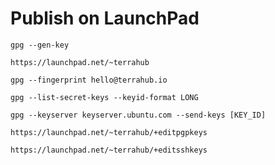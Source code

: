 # Publish on LaunchPad

```shell
gpg --gen-key
```

```
https://launchpad.net/~terrahub
```

```shell
gpg --fingerprint hello@terrahub.io
```

```shell
gpg --list-secret-keys --keyid-format LONG
```

```shell
gpg --keyserver keyserver.ubuntu.com --send-keys [KEY_ID]
```

```
https://launchpad.net/~terrahub/+editpgpkeys
```

```
https://launchpad.net/~terrahub/+editsshkeys
```
